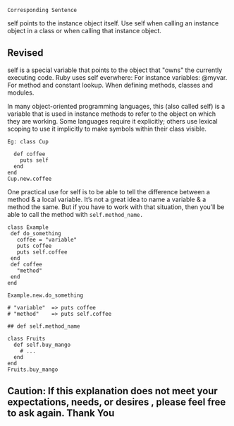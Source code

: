 `Corresponding Sentence`

self points to the instance object itself. Use self when calling an instance object in a class or when calling that instance object.


## Revised

self is a special variable that points to the object that "owns" the currently executing code. Ruby uses self everwhere: For instance variables: @myvar. For method and constant lookup. When defining methods, classes and modules.

In many object-oriented programming languages, this (also called self) is a variable that is used in instance methods to refer to the object on which they are working. Some languages require it explicitly; others use lexical scoping to use it implicitly to make symbols within their class visible.

`Eg: class Cup`
```
  def coffee
    puts self
  end
end
Cup.new.coffee
```
 One practical use for self is to be able to tell the difference between a method & a local variable.
 It’s not a great idea to name a variable & a method the same. But if you have to work with that situation, then you’ll be able to call the method with   `self.method_name.`
 ```
 class Example
  def do_something
    coffee = "variable"
    puts coffee
    puts self.coffee
  end
  def coffee
    "method"
  end
end
```
`Example.new.do_something`
```
# "variable"  => puts coffee
# "method"    => puts self.coffee

## def self.method_name

class Fruits
  def self.buy_mango
    # ...
  end
end
Fruits.buy_mango
```

## Caution: If this explanation does not meet your expectations, needs, or desires , please feel free to ask again. Thank You

